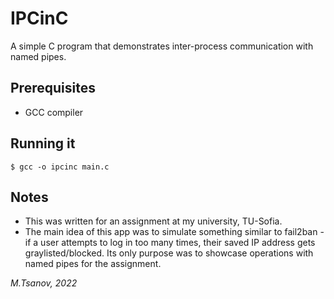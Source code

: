 # IPCinC
A simple C program that demonstrates inter-process communication with named pipes.

## Prerequisites
- GCC compiler

## Running it
```
$ gcc -o ipcinc main.c
```

## Notes
- This was written for an assignment at my university, TU-Sofia.
- The main idea of this app was to simulate something similar to fail2ban - if a user attempts to log in too many times, their saved IP address gets graylisted/blocked. Its only purpose was to showcase operations with named pipes for the assignment.

*M.Tsanov, 2022*

